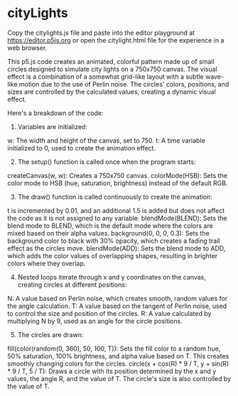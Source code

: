# cityLights

Copy the citylights.js file and paste into the editor playground at https://editor.p5js.org or open the citylight.html file for the experience in a web browser.

This p5.js code creates an animated, colorful pattern made up of small circles designed to simulate city lights on a 750x750 canvas. The visual effect is a combination of a somewhat grid-like layout with a subtle wave-like motion due to the use of Perlin noise. The circles' colors, positions, and sizes are controlled by the calculated values, creating a dynamic visual effect.

Here's a breakdown of the code:

1. Variables are initialized:

w: The width and height of the canvas, set to 750.
t: A time variable initialized to 0, used to create the animation effect.

2. The setup() function is called once when the program starts:

createCanvas(w, w): Creates a 750x750 canvas.
colorMode(HSB): Sets the color mode to HSB (hue, saturation, brightness) instead of the default RGB.

3. The draw() function is called continuously to create the animation:

t is incremented by 0.01, and an additional 1.5 is added but does not affect the code as it is not assigned to any variable.
blendMode(BLEND): Sets the blend mode to BLEND, which is the default mode where the colors are mixed based on their alpha values.
background(0, 0, 0, 0.3): Sets the background color to black with 30% opacity, which creates a fading trail effect as the circles move.
blendMode(ADD): Sets the blend mode to ADD, which adds the color values of overlapping shapes, resulting in brighter colors where they overlap.

4. Nested loops iterate through x and y coordinates on the canvas, creating circles at different positions:

N: A value based on Perlin noise, which creates smooth, random values for the angle calculation.
T: A value based on the tangent of Perlin noise, used to control the size and position of the circles.
R: A value calculated by multiplying N by 9, used as an angle for the circle positions.

5. The circles are drawn:

fill(color(random(0, 360), 50, 100, T)): Sets the fill color to a random hue, 50% saturation, 100% brightness, and alpha value based on T. This creates smoothly changing colors for the circles.
circle(x + cos(R) * 9 / T, y + sin(R) * 9 / T, 5 / T): Draws a circle with its position determined by the x and y values, the angle R, and the value of T. The circle's size is also controlled by the value of T.
